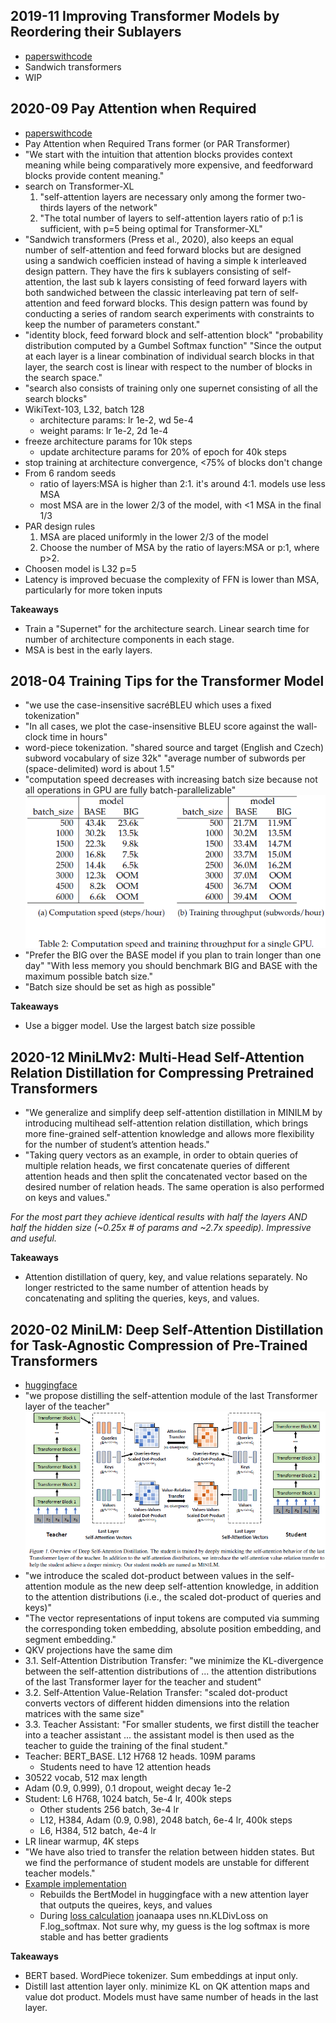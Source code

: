 
## 2019-11 Improving Transformer Models by Reordering their Sublayers
- [paperswithcode](https://paperswithcode.com/paper/improving-transformer-models-by-reordering)
- Sandwich transformers
- WIP

## 2020-09 Pay Attention when Required
- [paperswithcode](https://paperswithcode.com/paper/pay-attention-when-required)
- Pay Attention when Required Trans former (or PAR Transformer)
- "We start with the intuition that attention blocks provides context meaning while being comparatively more expensive, and feedforward blocks provide content meaning."
- search on Transformer-XL
    1. "self-attention layers are necessary only among the former two-thirds layers of the network"
    2. "The total number of layers to self-attention layers ratio of p:1 is sufficient, with p=5 being optimal for Transformer-XL"
- "Sandwich transformers (Press et al., 2020), also keeps an equal number of self-attention and feed forward blocks but are designed using a sandwich coefficien instead of having a simple k interleaved design pattern. They have the firs k sublayers consisting of self-attention, the last sub k layers consisting of feed forward layers with both sandwiched between the classic interleaving pat tern of self-attention and feed forward blocks. This design pattern was found by conducting a series of random search experiments with constraints to keep the number of parameters constant."
- "identity block, feed forward block and self-attention block" "probability distribution computed by a Gumbel Softmax function" "Since the output at each layer is a linear combination of individual search blocks in that layer, the search cost is linear with respect to the number of blocks in the search space."
- "search also consists of training only one supernet consisting of all the search blocks"
- WikiText-103, L32, batch 128
    - architecture params: lr 1e-2, wd 5e-4
    - weight params: lr 1e-2, 2d 1e-4
- freeze architecture params for 10k steps
    - update architecture params for 20% of epoch for 40k steps
- stop training at architecture convergence, <75% of blocks don't change
- From 6 random seeds
    - ratio of layers:MSA is higher than 2:1. it's around 4:1. models use less MSA
    - most MSA are in the lower 2/3 of the model, with <1 MSA in the final 1/3
- PAR design rules
    1. MSA are placed uniformly in the lower 2/3 of the model
    2. Choose the number of MSA by the ratio of layers:MSA or p:1, where p>2.
- Choosen model is L32 p=5
- Latency is improved becuase the complexity of FFN is lower than MSA, particularly for more token inputs

**Takeaways**
- Train a "Supernet" for the architecture search. Linear search time for number of architecture components in each stage.
- MSA is best in the early layers.

## 2018-04 Training Tips for the Transformer Model
- "we use the case-insensitive sacréBLEU which uses a fixed tokenization"
- "In all cases, we plot the case-insensitive BLEU score against the wall-clock time in hours"
- word-piece tokenization. "shared source and target (English and Czech) subword vocabulary of size 32k" "average number of subwords per (space-delimited) word is about 1.5"
- "computation speed decreases with increasing batch size because not all operations in GPU are fully batch-parallelizable"
![table 2](/figures/2018-04_Training_Tips_for_the_Transformer_Model_Table_2.png)
- "Prefer the BIG over the BASE model if you plan to train longer than one day" "With less memory you should benchmark BIG and BASE with the maximum possible batch size."
- "Batch size should be set as high as possible"

**Takeaways**
- Use a bigger model. Use the largest batch size possible

## 2020-12 MiniLMv2: Multi-Head Self-Attention Relation Distillation for Compressing Pretrained Transformers
- "We generalize and simplify deep self-attention distillation in MINILM by introducing multihead self-attention relation distillation, which brings more fine-grained self-attention knowledge and allows more flexibility for the number of student’s attention heads."
- "Taking query vectors as an example, in order to obtain queries of multiple relation heads, we first concatenate queries of different attention heads and then split the concatenated vector based on the desired number of relation heads. The same operation is also performed on keys and values."

*For the most part they achieve identical results with half the layers AND half the hidden size (~0.25x # of params and ~2.7x speedip). Impressive and useful.*

**Takeaways**
- Attention distillation of query, key, and value relations separately. No longer restricted to the same number of attention heads by concatenating and spliting the queries, keys, and values.

## 2020-02 MiniLM: Deep Self-Attention Distillation for Task-Agnostic Compression of Pre-Trained Transformers
- [huggingface](https://huggingface.co/microsoft/MiniLM-L12-H384-uncased)
- "we propose distilling the self-attention module of the last Transformer layer of the teacher"
![figure 1](/figures/2020_02_MiniLM_Deep_Self-Attention_Distillation_for_Task-Agnostic_Compression_of_Pre-Trained_Transformers_Figure_1.png)
- "we introduce the scaled dot-product between values in the self-attention module as the new deep self-attention knowledge, in addition to the attention distributions (i.e., the scaled dot-product of queries and keys)"
- "The vector representations of input tokens are computed via summing the corresponding token embedding, absolute position embedding, and segment embedding."
- QKV projections have the same dim
- 3.1. Self-Attention Distribution Transfer: "we minimize the KL-divergence between the self-attention distributions of ... the attention distributions of the last Transformer layer for the teacher and student"
- 3.2. Self-Attention Value-Relation Transfer: "scaled dot-product converts vectors of different hidden dimensions into the relation matrices with the same size"
- 3.3. Teacher Assistant: "For smaller students, we first distill the teacher into a teacher assistant ... the assistant model is then used as the teacher to guide the training of the final student."
- Teacher: BERT_BASE. L12 H768 12 heads. 109M params
    - Students need to have 12 attention heads
- 30522 vocab, 512 max length
- Adam (0.9, 0.999), 0.1 dropout, weight decay 1e-2
- Student: L6 H768, 1024 batch, 5e-4 lr, 400k steps
    - Other students 256 batch, 3e-4 lr
    - L12, H384, Adam (0.9, 0.98), 2048 batch, 6e-4 lr, 400k steps
    - L6, H384, 512 batch, 4e-4 lr
- LR linear warmup, 4K steps
- "We have also tried to transfer the relation between hidden states. But we find the performance of student models are unstable for different teacher models."
- [Example implementation](https://github.com/joanaapa/Distillation-DNABERT-Promoter/blob/f4c983b46448f8cea10bdac0a5c31effafe03ce1/src/transformers/modeling_minilm.py#L262)
    - Rebuilds the BertModel in huggingface with a new attention layer that outputs the queires, keys, and values
    - During [loss calculation](https://github.com/joanaapa/Distillation-DNABERT-Promoter/blob/f4c983b46448f8cea10bdac0a5c31effafe03ce1/distiller.py#L461) joanaapa uses nn.KLDivLoss on F.log_softmax. Not sure why, my guess is the log softmax is more stable and has better gradients

**Takeaways**
- BERT based. WordPiece tokenizer. Sum embeddings at input only.
- Distill last attention layer only. minimize KL on QK attention maps and value dot product. Models must have same number of heads in the last layer.

